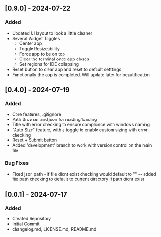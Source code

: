 ## [0.9.0] - 2024-07-22
### Added
- Updated UI layout to look a little cleaner
- Several Widget Toggles  
    - Center app
    - Toggle Resizeability
    - Force app to be on top
    - Clear the terminal once app closes
    - Set regions for IDE collapsing
- Reset button to clear app and reset to default setttings
- Functionally the app is completed. Will update later for beautification

## [0.4.0] - 2024-07-19
### Added
- Core features, .gitignore
- Path Browser and json for reading/loading
- Title with error checking to ensure compliance with windows naming
- "Auto Size" feature, with a toggle to enable custom sizing with error checking
- Reset + Submit button
- Added 'development' branch to work with version control on the main file

### Bug Fixes
- Fixed json path - if file didnt exist checking would default to "" -- added file path checking to default to current directory if path didnt exist

## [0.0.1] - 2024-07-17

### Added
- Created Repository
- Initial Commit
- changelog.md, LICENSE.md, README.md